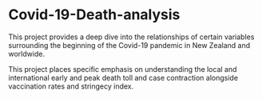 # Covid-19-Death-analysis

This project provides a deep dive into the relationships of certain variables surrounding the beginning of the Covid-19 pandemic in New Zealand and worldwide. 

This project places specific emphasis on understanding the local and international early and peak death toll and case contraction alongside vaccination rates and stringecy index.


